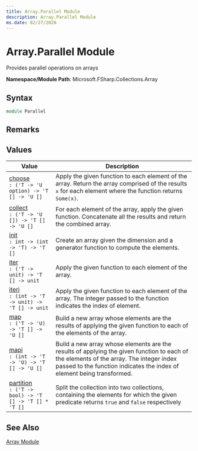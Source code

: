 ```yaml
---
title: Array.Parallel Module
description: Array.Parallel Module
ms.date: 02/27/2020
---
```


# Array.Parallel Module

Provides parallel operations on arrays

**Namespace/Module Path**: Microsoft.FSharp.Collections.Array

## Syntax

```fsharp
module Parallel
```

## Remarks

## Values

|Value|Description|
|-----|-----------|
|[choose](parallel.choose['t,'u]-function.md)<br />`: ('T -> 'U option) -> 'T [] -> 'U []`|Apply the given function to each element of the array. Return the array comprised of the results `x` for each element where the function returns `Some(x)`.|
|[collect](parallel.collect['t,'u]-function.md)<br />`: ('T -> 'U []) -> 'T [] -> 'U []`|For each element of the array, apply the given function. Concatenate all the results and return the combined array.|
|[init](parallel.init['t]-function.md)<br />`: int -> (int -> 'T) -> 'T []`|Create an array given the dimension and a generator function to compute the elements.|
|[iter](parallel.iter['t]-function.md)<br />`: ('T -> unit) -> 'T [] -> unit`|Apply the given function to each element of the array.|
|[iteri](parallel.iteri['t]-function.md)<br />`: (int -> 'T -> unit) -> 'T [] -> unit`|Apply the given function to each element of the array. The integer passed to the function indicates the index of element.|
|[map](parallel.map['t,'u]-function.md)<br />`: ('T -> 'U) -> 'T [] -> 'U []`|Build a new array whose elements are the results of applying the given function to each of the elements of the array.|
|[mapi](parallel.mapi['t,'u]-function.md)<br />`: (int -> 'T -> 'U) -> 'T [] -> 'U []`|Build a new array whose elements are the results of applying the given function to each of the elements of the array. The integer index passed to the function indicates the index of element being transformed.|
|[partition](parallel.partition['t]-function.md)<br />`: ('T -> bool) -> 'T [] -> 'T [] * 'T []`|Split the collection into two collections, containing the elements for which the given predicate returns `true` and `false` respectively|

## See Also
[Array Module](../index.md)
